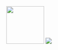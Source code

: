 <div id="header" align="center">
  <img src="https://media1.giphy.com/media/dWesBcTLavkZuG35MI/giphy.gif" width="100"/>
  <img src="https://img.shields.io/badge/vk.com-blue"/>
</div>

